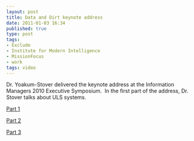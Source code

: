 ```yaml
---
layout: post
title: Data and Dirt keynote address
date: 2011-01-03 16:34
published: true
type: post
tags:
- Exclude
- Institute for Modern Intelligence
- MissionFocus
- work
tags: video
---
```

Dr. Yoakum-Stover delivered the keynote address at the Information Managers 2010 Executive Symposium.  In the first part of the address, Dr. Stover talks about ULS systems.

[Part 1](http://www.information-management.com/resource-center/?id=10019338)

[Part 2](http://www.information-management.com/resource-center/?id=10019339)

[Part 3](http://www.information-management.com/resource-center/?id=10019340)
